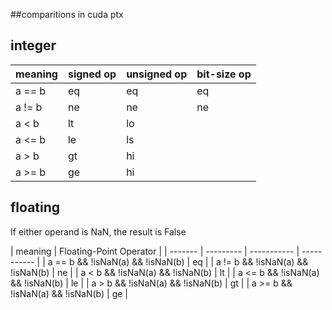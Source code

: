 
##comparitions in cuda ptx

## integer
| meaning | signed op | unsigned op | bit-size op |
| ------- | --------- | ----------- | ----------- |
| a == b  | eq        | eq          | eq          |
| a !=  b | ne        | ne          | ne          |
| a <   b | lt        | lo          |             |
| a <= b  | le        | ls          |             |
| a >   b | gt        | hi          |             |
| a >= b  | ge        | hi          |             |


## floating

If either operand is NaN, the result is False


| meaning | Floating-Point Operator | 
| ------- | --------- | ----------- | ----------- |
| a == b && !isNaN(a) && !isNaN(b)  | eq          |
| a !=  b && !isNaN(a) && !isNaN(b) | ne          |
| a <   b && !isNaN(a) && !isNaN(b) | lt          | 
| a <= b  && !isNaN(a) && !isNaN(b) | le          |
| a > b  && !isNaN(a) && !isNaN(b)  | gt          | 
| a >= b && !isNaN(a) && !isNaN(b)  | ge          | 

